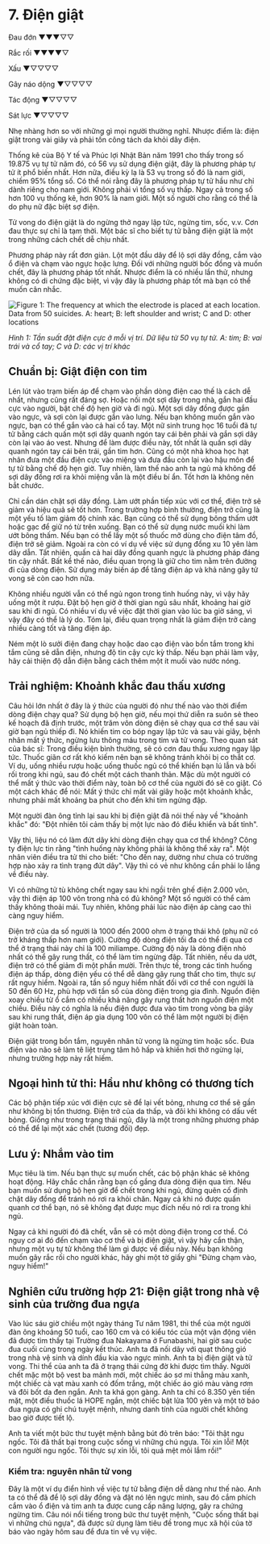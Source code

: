 # 7. Điện giật

Đau đớn  ▼▼▼▽▽ 

Rắc rối  ▼▼▼▼▽ 

Xấu  ▼▽▽▽▽ 

Gây náo dộng  ▼▽▽▽▽ 

Tác động  ▼▽▽▽▽ 

Sát lực  ▼▽▽▽▽ 

Nhẹ nhàng hơn so với những gì mọi người thường nghĩ. Nhược điểm là: điện giật trong vài giây và phải tốn công tách da khỏi dây điện.

Thống kê của Bộ Y tế và Phúc lợi Nhật Bản năm 1991 cho thấy trong số 19.875 vụ tự tử năm đó, có 56 vụ sử dụng điện giật, đây là phương pháp tự tử ít phổ biến nhất. Hơn nữa, điều kỳ lạ là 53 vụ trong số đó là nam giới, chiếm 95% tổng số. Có thể nói rằng đây là phương pháp tự tử hầu như chỉ dành riêng cho nam giới. Không phải vì tổng số vụ thấp. Ngay cả trong số hơn 100 vụ thống kê, hơn 90% là nam giới. Một số người cho rằng có thể là do phụ nữ đặc biệt sợ điện.

Tử vong do điện giật là do ngừng thở ngay lập tức, ngừng tim, sốc, v.v. Cơn đau thực sự chỉ là tạm thời. Một bác sĩ cho biết tự tử bằng điện giật là một trong những cách chết dễ chịu nhất.

Phương pháp này rất đơn giản. Lột một đầu dây để lộ sợi dây đồng, cắm vào ổ điện và chạm vào ngực hoặc lưng. Đối với những người bốc đồng và muốn chết, đây là phương pháp tốt nhất. Nhược điểm là có nhiều lần thử, nhưng không có di chứng đặc biệt, vì vậy đây là phương pháp tốt mà bạn có thể muốn cân nhắc.

![Figure 1: The frequency at which the electrode is placed at each location. Data from 50 suicides. A: heart; B: left shoulder and wrist; C and D: other locations](/img/7_1.png)

*Hình 1: Tần suất đặt điện cực ở mỗi vị trí. Dữ liệu từ 50 vụ tự tử. A: tim; B: vai trái và cổ tay; C và D: các vị trí khác*

## Chuẩn bị: Giật điện con tim

Lén lút vào trạm biến áp để chạm vào phần dòng điện cao thế là cách dễ nhất, nhưng cũng rất đáng sợ. Hoặc nối một sợi dây trong nhà, gắn hai đầu cực vào người, bật chế độ hẹn giờ và đi ngủ. Một sợi dây đồng được gắn vào ngực, và sợi còn lại được gắn vào lưng. Nếu bạn không muốn gắn vào ngực, bạn có thể gắn vào cả hai cổ tay. Một nữ sinh trung học 16 tuổi đã tự tử bằng cách quấn một sợi dây quanh ngón tay cái bên phải và gắn sợi dây còn lại vào áo vest. Nhưng để làm được điều này, tốt nhất là quấn sợi dây quanh ngón tay cái bên trái, gần tim hơn. Cũng có một nhà khoa học hạt nhân đưa một đầu điện cực vào miệng và đưa đầu còn lại vào hậu môn để tự tử bằng chế độ hẹn giờ. Tuy nhiên, làm thế nào anh ta ngủ mà không để sợi dây đồng rơi ra khỏi miệng vẫn là một điều bí ẩn. Tốt hơn là không nên bắt chước.

Chỉ cần dán chặt sợi dây đồng. Làm ướt phần tiếp xúc với cơ thể, điện trở sẽ giảm và hiệu quả sẽ tốt hơn. Trong trường hợp bình thường, điện trở cũng là một yếu tố làm giảm độ chính xác. Bạn cũng có thể sử dụng bông thấm ướt hoặc gạc để giữ nó từ trên xuống. Bạn có thể sử dụng nước muối khi làm ướt bông thấm. Nếu bạn có thể lấy một số thuốc mỡ dùng cho điện tâm đồ, điện trở sẽ giảm. Ngoài ra còn có ví dụ về việc sử dụng đồng xu 10 yên làm dây dẫn. Tất nhiên, quấn cả hai dây đồng quanh ngực là phương pháp đáng tin cậy nhất. Bất kể thế nào, điều quan trọng là giữ cho tim nằm trên đường đi của dòng điện. Sử dụng máy biến áp để tăng điện áp và khả năng gây tử vong sẽ còn cao hơn nữa.

Không nhiều người vẫn có thể ngủ ngon trong tình huống này, vì vậy hãy uống một ít rượu. Đặt bộ hẹn giờ ở thời gian ngủ sâu nhất, khoảng hai giờ sau khi đi ngủ. Có nhiều ví dụ về việc đặt thời gian vào lúc ba giờ sáng, vì vậy đây có thể là lý do. Tóm lại, điều quan trọng nhất là giảm điện trở càng nhiều càng tốt và tăng điện áp.

Ném một lò sưởi điện đang chạy hoặc dao cạo điện vào bồn tắm trong khi tắm cũng sẽ dẫn điện, nhưng độ tin cậy cực kỳ thấp. Nếu bạn phải làm vậy, hãy cải thiện độ dẫn điện bằng cách thêm một ít muối vào nước nóng.

## Trải nghiệm: Khoảnh khắc đau thấu xương

Câu hỏi lớn nhất ở đây là ý thức của người đó như thế nào vào thời điểm dòng điện chạy qua? Sử dụng bộ hẹn giờ, nếu mọi thứ diễn ra suôn sẻ theo kế hoạch đã định trước, một trăm vôn dòng điện sẽ chạy qua cơ thể sau vài giờ bạn ngủ thiếp đi. Nó khiến tim co bóp ngay lập tức và sau vài giây, bệnh nhân mất ý thức, ngừng lưu thông máu trong tim và tử vong. Theo quan sát của bác sĩ: Trong điều kiện bình thường, sẽ có cơn đau thấu xương ngay lập tức. Thuốc giãn cơ rất khó kiếm nên bạn sẽ không tránh khỏi bị co thắt cơ. Ví dụ, uống nhiều rượu hoặc uống thuốc ngủ có thể khiến bạn lú lẫn và bối rối trong khi ngủ, sau đó chết một cách thanh thản. Mặc dù một người có thể mất ý thức vào thời điểm này, toàn bộ cơ thể của người đó sẽ co giật. Có một cách khác để nói: Mất ý thức chỉ mất vài giây hoặc một khoảnh khắc, nhưng phải mất khoảng ba phút cho đến khi tim ngừng đập.

Một người đàn ông tỉnh lại sau khi bị điện giật đã nói thế này về "khoảnh khắc" đó: "Đột nhiên tôi cảm thấy bị một lực nào đó điều khiển và bất tỉnh".

Vậy thì, liệu nó có làm đứt dây khi dòng điện chạy qua cơ thể không? Công ty điện lực tin rằng "tình huống này không phải là không thể xảy ra". Một nhân viên điều tra tử thi cho biết: "Cho đến nay, dường như chưa có trường hợp nào xảy ra tình trạng đứt dây". Vậy thì có vẻ như không cần phải lo lắng về điều này.

Vì có những tử tù không chết ngay sau khi ngồi trên ghế điện 2.000 vôn, vậy thì điện áp 100 vôn trong nhà có đủ không? Một số người có thể cảm thấy không thoải mái. Tuy nhiên, không phải lúc nào điện áp càng cao thì càng nguy hiểm.

Điện trở của da số người là 1000 đến 2000 ohm ở trạng thái khô (phụ nữ có trở kháng thấp hơn nam giới). Cường độ dòng điện tối đa có thể đi qua cơ thể ở trạng thái này chỉ là 100 miliampe. Cường độ này là dòng điện nhỏ nhất có thể gây rung thất, có thể làm tim ngừng đập. Tất nhiên, nếu da ướt, điện trở có thể giảm đi một phần mười. Trên thực tế, trong các tình huống điện áp thấp, dòng điện yếu có thể dễ dàng gây rung thất cho tim, thực sự rất nguy hiểm. Ngoài ra, tần số nguy hiểm nhất đối với cơ thể con người là 50 đến 60 Hz, phù hợp với tần số của dòng điện trong gia đình. Nguồn điện xoay chiều từ ổ cắm có nhiều khả năng gây rung thất hơn nguồn điện một chiều. Điều này có nghĩa là nếu điện được đưa vào tim trong vòng ba giây sau khi rung thất, điện áp gia dụng 100 vôn có thể làm một người bị điện giật hoàn toàn.

Điện giật trong bồn tắm, nguyên nhân tử vong là ngừng tim hoặc sốc. Đưa điện vào não sẽ làm tê liệt trung tâm hô hấp và khiến hơi thở ngừng lại, nhưng trường hợp này rất hiếm.

## Ngoại hình tử thi: Hầu như không có thương tích

Các bộ phận tiếp xúc với điện cực sẽ để lại vết bỏng, nhưng cơ thể sẽ gần như không bị tổn thương. Điện trở của da thấp, và đôi khi không có dấu vết bỏng. Giống như trong trạng thái ngủ, đây là một trong những phương pháp có thể để lại một xác chết (tương đối) đẹp.

## Lưu ý: Nhắm vào tim

Mục tiêu là tim. Nếu bạn thực sự muốn chết, các bộ phận khác sẽ không hoạt động. Hãy chắc chắn rằng bạn cố gắng đưa dòng điện qua tim. Nếu bạn muốn sử dụng bộ hẹn giờ để chết trong khi ngủ, đừng quên cố định chặt dây đồng để tránh nó rơi ra khỏi chăn. Ngay cả khi nó được quấn quanh cơ thể bạn, nó sẽ không đạt được mục đích nếu nó rơi ra trong khi ngủ.

Ngay cả khi người đó đã chết, vẫn sẽ có một dòng điện trong cơ thể. Có nguy cơ ai đó đến chạm vào cơ thể và bị điện giật, vì vậy hãy cẩn thận, nhưng một vụ tự tử không thể làm gì được về điều này. Nếu bạn không muốn gây rắc rối cho người khác, hãy ghi một tờ giấy ghi "Đừng chạm vào, nguy hiểm!"

## Nghiên cứu trường hợp 21: Điện giật trong nhà vệ sinh của trường đua ngựa

Vào lúc sáu giờ chiều một ngày tháng Tư năm 1981, thi thể của một người đàn ông khoảng 50 tuổi, cao 160 cm và có kiểu tóc của một vận động viên đã được tìm thấy tại Trường đua Nakayama ở Funabashi, hai giờ sau cuộc đua cuối cùng trong ngày kết thúc. Anh ta đã nối dây với quạt thông gió trong nhà vệ sinh và dính đầu kia vào ngực mình. Anh ta bị điện giật và tử vong. Thi thể của anh ta đã ở trạng thái cứng đờ khi được tìm thấy. Người chết mặc một bộ vest ba mảnh mới, một chiếc áo sơ mi thẳng màu xanh, một chiếc cà vạt màu xanh có đốm trắng, một chiếc áo gió màu vàng rơm và đôi bốt da đen ngắn. Anh ta khá gọn gàng. Anh ta chỉ có 8.350 yên tiền mặt, một điếu thuốc lá HOPE ngắn, một chiếc bật lửa 100 yên và một tờ báo đua ngựa có ghi chú tuyệt mệnh, nhưng danh tính của người chết không bao giờ được tiết lộ.

Anh ta viết một bức thư tuyệt mệnh bằng bút đỏ trên báo: "Tôi thật ngu ngốc. Tôi đã thất bại trong cuộc sống vì những chú ngựa. Tôi xin lỗi! Một con người ngu ngốc. Tôi thực sự xin lỗi, tôi quá mệt mỏi lắm rồi!"

### Kiểm tra: nguyên nhân tử vong

Đây là một ví dụ điển hình về việc tự tử bằng điện dễ dàng như thế nào. Anh ta có thể đã để lộ sợi dây đồng và đặt nó lên ngực mình, sau đó cắm phích cắm vào ổ điện và tim anh ta được cung cấp năng lượng, gây ra chứng ngừng tim. Câu nói nổi tiếng trong bức thư tuyệt mệnh, "Cuộc sống thất bại vì những chú ngựa", đã được sử dụng làm tiêu đề trong mục xã hội của tờ báo vào ngày hôm sau để đưa tin về vụ việc.

